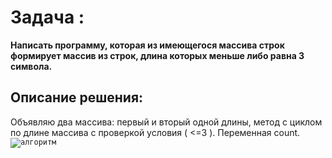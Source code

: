 # Задача :
__Написать программу, которая из имеющегося массива строк формирует массив из строк, длина которых меньше либо равна 3 символа.__
## Описание решения: ##
Объявляю два массива: первый и вторый одной длины, метод с циклом по длине массива с проверкой условия ( <=3 ). Переменная count.
<code>![алгоритм](algo.png)</code>